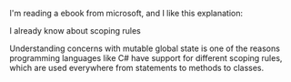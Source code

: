 I'm reading a ebook from microsoft, and I like this explanation:

I already know about scoping rules

Understanding concerns with mutable global state is one of the reasons programming
languages like C# have support for different scoping rules, which are used everywhere from
statements to methods to classes.
